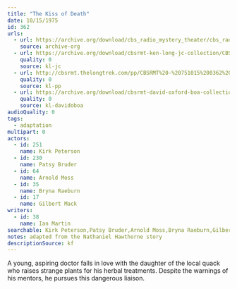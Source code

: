 ```yaml
---
title: "The Kiss of Death"
date: 10/15/1975
id: 362
urls: 
  - url: https://archive.org/download/cbs_radio_mystery_theater/cbs_radio_mystery_theater-0351-0400.zip/cbs_radio_mystery_theater-0351-0400%2Fcbsrmt_0362_the_kiss_of_death.mp3
    source: archive-org
  - url: https://archive.org/download/cbsrmt-ken-long-jc-collection/CBSRMT - 751015 0362 Kiss Of Death vbr kb_jc.mp3
    quality: 0
    source: kl-jc
  - url: http://cbsrmt.thelongtrek.com/pp/CBSRMT%20-%20751015%200362%20The%20Kiss%20of%20Death_pp.mp3
    quality: 0
    source: kl-pp
  - url: https://archive.org/download/cbsrmt-david-oxford-boa-collection/CBSRMT-751015-0362-The-Kiss-of-Death-(128-44)_WBBM-JE-{BoA}.mp3
    quality: 0
    source: kl-davidoboa
audioQuality: 0
tags: 
  - adaptation
multipart: 0
actors:  
  - id: 251
    name: Kirk Peterson  
  - id: 230
    name: Patsy Bruder  
  - id: 64
    name: Arnold Moss  
  - id: 35
    name: Bryna Raeburn  
  - id: 17
    name: Gilbert Mack
writers:  
  - id: 38
    name: Ian Martin
searchable: Kirk Peterson,Patsy Bruder,Arnold Moss,Bryna Raeburn,Gilbert Mack Ian Martin
notes: adapted from the Nathaniel Hawthorne story
descriptionSource: kf
---
```

A young, aspiring doctor falls in love with the daughter of the local quack who raises strange plants for his herbal treatments. Despite the warnings of his mentors, he pursues this dangerous liaison.